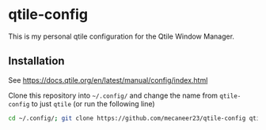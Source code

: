 # qtile-config

This is my personal qtile configuration for the Qtile Window Manager.

## Installation

See https://docs.qtile.org/en/latest/manual/config/index.html

Clone this repository into `~/.config/` and change the name from `qtile-config` to just `qtile` (or run the following line)

```bash
cd ~/.config/; git clone https://github.com/mecaneer23/qtile-config qtile
```
